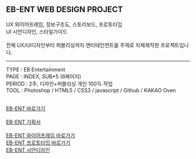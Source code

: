 ## EB-ENT WEB DESIGN PROJECT

UX 와이어프레임, 정보구조도, 스토리보드, 프로토타입<br>
UI 시안디자인, 스타일가이드<br><br>
전체 UX/UI디자인부터 퍼블리싱까지 엔터테인먼트를 주제로 자체제작한 프로젝트입니다.

<hr>
TYPE : EB Entertainment <br>
PAGE : INDEX, SUB*5 (6페이지)<br>
PERIOD : 2주, 디자인+퍼블리싱 개인 100% 작업<br>
TOOL : Photoshop / HTML5 / CSS3 / javascript / Github / KAKAO Oven<br><br>


[EB-ENT 바로가기](https://eunbi1228.github.io/EB-ENT/index.html)<br><br>
[EB-ENT 기획서](https://eunbi1228.github.io/EB-ENT/index.html)<br><br>
[EB-ENT 와이어프레임 바로가기](https://ovenapp.io/view/qPL0kp7UeK3vzIZpH6Mg5PRxwxMfU3iF/MNrEs)<br>
[EB-ENT 프로토타입 바로가기](https://ovenapp.io/view/xj5QAiWnYpIGteFeKEe1GuxX5gdKD2z9/bDV3S)<br>
[EB-ENT 시안디자인](https://github.com/eunbi1228/EB-ENT/tree/main/photoshop)<br>
